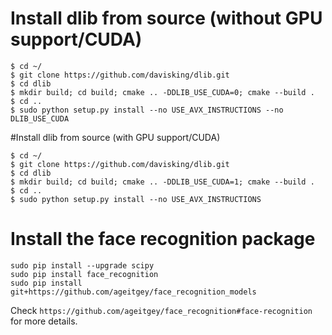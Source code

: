 # Install dlib from source (without GPU support/CUDA)
````
$ cd ~/
$ git clone https://github.com/davisking/dlib.git
$ cd dlib
$ mkdir build; cd build; cmake .. -DDLIB_USE_CUDA=0; cmake --build .
$ cd ..
$ sudo python setup.py install --no USE_AVX_INSTRUCTIONS --no DLIB_USE_CUDA
````

#Install dlib from source (with GPU support/CUDA)
````
$ cd ~/
$ git clone https://github.com/davisking/dlib.git
$ cd dlib
$ mkdir build; cd build; cmake .. -DDLIB_USE_CUDA=1; cmake --build .
$ cd ..
$ sudo python setup.py install --no USE_AVX_INSTRUCTIONS
````

# Install the face recognition package
````
sudo pip install --upgrade scipy
sudo pip install face_recognition
sudo pip install git+https://github.com/ageitgey/face_recognition_models
````

Check `https://github.com/ageitgey/face_recognition#face-recognition` for more details.
